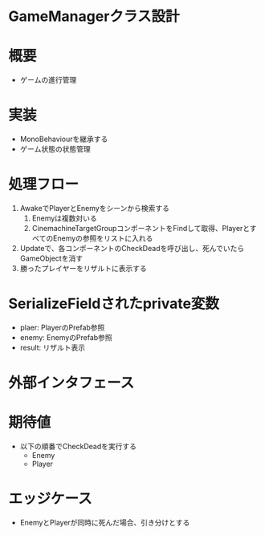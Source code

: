 # GameManagerクラス設計

# 概要
- ゲームの進行管理


# 実装
- MonoBehaviourを継承する
- ゲーム状態の状態管理


# 処理フロー
1. AwakeでPlayerとEnemyをシーンから検索する
	1. Enemyは複数対いる
	2. CinemachineTargetGroupコンポーネントをFindして取得、PlayerとすべてのEnemyの参照をリストに入れる
2. Updateで、各コンポーネントのCheckDeadを呼び出し、死んでいたらGameObjectを消す
3. 勝ったプレイヤーをリザルトに表示する


# SerializeFieldされたprivate変数
- plaer: PlayerのPrefab参照
- enemy: EnemyのPrefab参照
- result: リザルト表示


# 外部インタフェース


# 期待値
- 以下の順番でCheckDeadを実行する
	- Enemy
	- Player


# エッジケース
- EnemyとPlayerが同時に死んだ場合、引き分けとする
